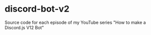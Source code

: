 # discord-bot-v2
Source code for each episode of my YouTube series "How to make a Discord.js V12 Bot"
